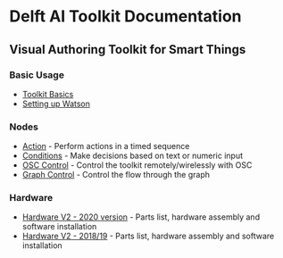 # Delft AI Toolkit Documentation
## Visual Authoring Toolkit for Smart Things

### Basic Usage
* [Toolkit Basics](toolkit-basics.md)
* [Setting up Watson](watson.md)

### Nodes
* [Action](action.md) - Perform actions in a timed sequence
* [Conditions](conditions.md) - Make decisions based on text or numeric input
* [OSC Control](osc.md) - Control the toolkit remotely/wirelessly with OSC
* [Graph Control](graph-control.md) - Control the flow through the graph

### Hardware
* [Hardware V2 - 2020 version](hardware.md) - Parts list, hardware assembly and software installation
* [Hardware V2 - 2018/19](hardware2019.md) - Parts list, hardware assembly and software installation
